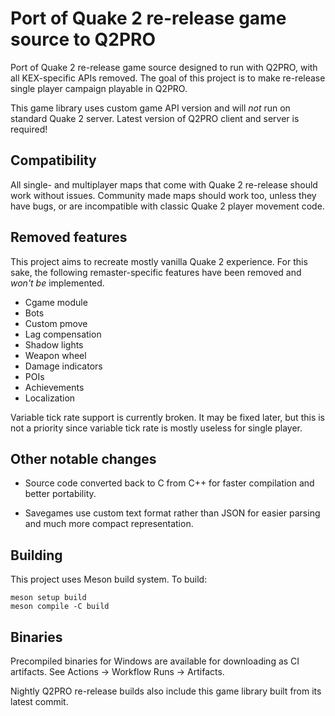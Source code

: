 # Port of Quake 2 re-release game source to Q2PRO

Port of Quake 2 re-release game source designed to run with Q2PRO, with all
KEX-specific APIs removed. The goal of this project is to make re-release
single player campaign playable in Q2PRO.

This game library uses custom game API version and will *not* run on standard
Quake 2 server. Latest version of Q2PRO client and server is required!

## Compatibility

All single- and multiplayer maps that come with Quake 2 re-release should
work without issues. Community made maps should work too, unless they have
bugs, or are incompatible with classic Quake 2 player movement code.

## Removed features

This project aims to recreate mostly vanilla Quake 2 experience. For this sake,
the following remaster-specific features have been removed and *won't be*
implemented.

* Cgame module
* Bots
* Custom pmove
* Lag compensation
* Shadow lights
* Weapon wheel
* Damage indicators
* POIs
* Achievements
* Localization

Variable tick rate support is currently broken. It may be fixed later, but this
is not a priority since variable tick rate is mostly useless for single player.

## Other notable changes

* Source code converted back to C from C++ for faster compilation and better
  portability.

* Savegames use custom text format rather than JSON for easier parsing and much
  more compact representation.

## Building

This project uses Meson build system. To build:

    meson setup build
    meson compile -C build

## Binaries

Precompiled binaries for Windows are available for downloading as CI artifacts.
See Actions → Workflow Runs → Artifacts.

Nightly Q2PRO re-release builds also include this game library built from its
latest commit.
